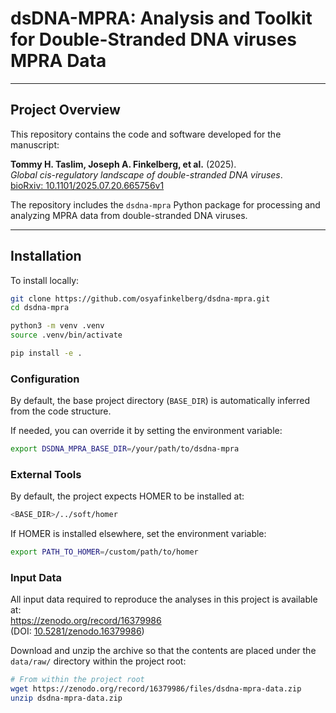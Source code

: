 # dsDNA-MPRA: Analysis and Toolkit for Double-Stranded DNA viruses MPRA Data

---

## Project Overview

This repository contains the code and software developed for the manuscript:

**Tommy H. Taslim, Joseph A. Finkelberg, et al.** (2025).  
*Global cis-regulatory landscape of double-stranded DNA viruses*.  
[bioRxiv: 10.1101/2025.07.20.665756v1](https://www.biorxiv.org/content/10.1101/2025.07.20.665756v1)

The repository includes the `dsdna-mpra` Python package for processing and analyzing MPRA data from double-stranded DNA viruses.

---

## Installation

To install locally:

```bash
git clone https://github.com/osyafinkelberg/dsdna-mpra.git
cd dsdna-mpra

python3 -m venv .venv
source .venv/bin/activate

pip install -e .
```

### Configuration

By default, the base project directory (`BASE_DIR`) is automatically inferred from the code structure.

If needed, you can override it by setting the environment variable:

```bash
export DSDNA_MPRA_BASE_DIR=/your/path/to/dsdna-mpra
```

### External Tools

By default, the project expects HOMER to be installed at:

```bash
<BASE_DIR>/../soft/homer
```

If HOMER is installed elsewhere, set the environment variable:

```bash
export PATH_TO_HOMER=/custom/path/to/homer
```

### Input Data

All input data required to reproduce the analyses in this project is available at:  
https://zenodo.org/record/16379986  
(DOI: [10.5281/zenodo.16379986](https://doi.org/10.5281/zenodo.16379986))

Download and unzip the archive so that the contents are placed under the `data/raw/` directory within the project root:

```bash
# From within the project root
wget https://zenodo.org/record/16379986/files/dsdna-mpra-data.zip
unzip dsdna-mpra-data.zip
```
